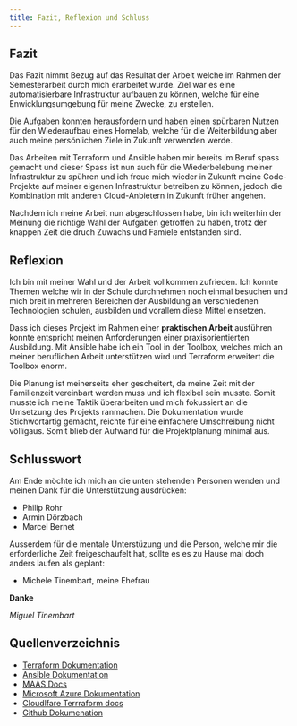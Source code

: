 ```yaml
---
title: Fazit, Reflexion und Schluss
---
```


## Fazit

Das Fazit nimmt Bezug auf das Resultat der Arbeit welche im Rahmen der Semesterarbeit durch mich erarbeitet wurde. Ziel war es eine automatisierbare Infrastruktur aufbauen zu können, welche für eine Enwicklungsumgebung für meine Zwecke, zu erstellen.

Die Aufgaben konnten herausfordern und haben einen spürbaren Nutzen für den Wiederaufbau eines Homelab, welche für die Weiterbildung aber auch meine persönlichen Ziele in Zukunft verwenden werde. 

Das Arbeiten mit Terraform und Ansible haben mir bereits im Beruf spass gemacht und dieser Spass ist nun auch für die Wiederbelebung meiner Infrastruktur zu spühren und ich freue mich wieder in Zukunft meine Code-Projekte auf meiner eigenen Infrastruktur betreiben zu können, jedoch die Kombination mit anderen Cloud-Anbietern in Zukunft früher angehen. 

Nachdem ich meine Arbeit nun abgeschlossen habe, bin ich weiterhin der Meinung die richtige Wahl der Aufgaben getroffen zu haben, trotz der knappen Zeit die druch Zuwachs und Famiele entstanden sind.

## Reflexion

Ich bin mit meiner Wahl und der Arbeit vollkommen zufrieden. Ich konnte Themen welche wir in der Schule durchnehmen noch einmal besuchen und mich breit in mehreren Bereichen der Ausbildung an verschiedenen Technologien schulen, ausbilden und vorallem diese Mittel einsetzen.

Dass ich dieses Projekt im Rahmen einer **praktischen Arbeit** ausführen konnte entspricht meinen Anforderungen einer praxisorientierten Ausbildung. Mit Ansible habe ich ein Tool in der Toolbox, welches mich an meiner beruflichen Arbeit unterstützen wird und Terraform erweitert die Toolbox enorm.

Die Planung ist meinerseits eher gescheitert, da meine Zeit mit der Familienzeit vereinbart werden muss und ich flexibel sein musste. Somit musste ich meine Taktik überarbeiten und mich fokussiert an die Umsetzung des Projekts ranmachen. Die Dokumentation wurde Stichwortartig gemacht, reichte für eine einfachere Umschreibung nicht völligaus. Somit blieb der Aufwand für die Projektplanung minimal aus.

## Schlusswort

Am Ende möchte ich mich an die unten stehenden Personen wenden und meinen Dank für die Unterstützung ausdrücken:

- Philip Rohr
- Armin Dörzbach
- Marcel Bernet

Ausserdem für die mentale Unterstüzung und die Person, welche mir die erforderliche Zeit freigeschaufelt hat, sollte es es zu Hause mal doch anders laufen als geplant:

- Michele Tinembart, meine Ehefrau

**Danke**

_Miguel Tinembart_


## Quellenverzeichnis

- [Terraform Dokumentation](https://developer.hashicorp.com/terraform/docs)
- [Ansible Dokumentation](https://docs.ansible.com/ansible/latest/index.html)
- [MAAS Docs](https://maas.io/docs)
- [Microsoft Azure Dokumentation](https://learn.microsoft.com/en-us/azure/?product=popular)
- [Cloudlfare Terrraform docs](https://developers.cloudflare.com/cloudflare-one/api-terraform/)
- [Github Dokumenation](https://docs.github.com/en/actions)
